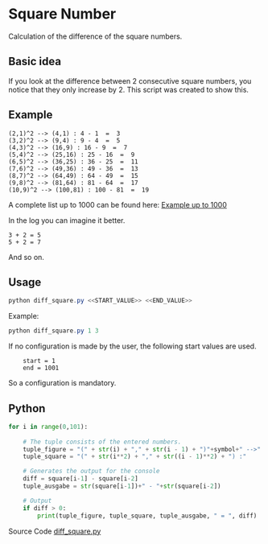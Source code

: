 # Square Number
Calculation of the difference of the square numbers.

## Basic idea
If you look at the difference between 2 consecutive square numbers, you notice that they only increase by 2. 
This script was created to show this. 

## Example
```Log
(2,1)^2 --> (4,1) : 4 - 1  =  3
(3,2)^2 --> (9,4) : 9 - 4  =  5
(4,3)^2 --> (16,9) : 16 - 9  =  7
(5,4)^2 --> (25,16) : 25 - 16  =  9
(6,5)^2 --> (36,25) : 36 - 25  =  11
(7,6)^2 --> (49,36) : 49 - 36  =  13
(8,7)^2 --> (64,49) : 64 - 49  =  15
(9,8)^2 --> (81,64) : 81 - 64  =  17
(10,9)^2 --> (100,81) : 100 - 81  =  19
```
A complete list up to 1000 can be found here: [Example up to 1000](square_example.txt)

In the log you can imagine it better.

``` Log
3 + 2 = 5 
5 + 2 = 7 
```
And so on. 

## Usage

```PowerShell
python diff_square.py <<START_VALUE>> <<END_VALUE>>
```

Example:
```PowerShell
python diff_square.py 1 3
```

If no configuration is made by the user, the following start values are used. 

```Log
    start = 1
    end = 1001
```
So a configuration is mandatory.

## Python
```Python
for i in range(0,101):
    
    # The tuple consists of the entered numbers.
    tuple_figure = "(" + str(i) + "," + str(i - 1) + ")"+symbol+" -->"
    tuple_square = "(" + str(i**2) + "," + str((i - 1)**2) + ") :"

    # Generates the output for the console
    diff = square[i-1] - square[i-2]
    tuple_ausgabe = str(square[i-1])+" - "+str(square[i-2])

    # Output
    if diff > 0:
        print(tuple_figure, tuple_square, tuple_ausgabe, " = ", diff)
```
Source Code [diff_square.py](diff_square.py)